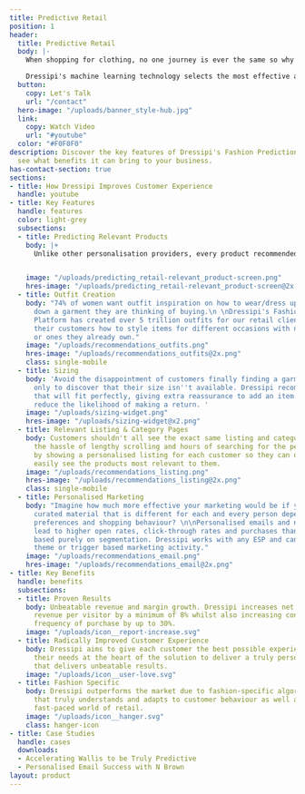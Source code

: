 ```yaml
---
title: Predictive Retail
position: 1
header:
  title: Predictive Retail
  body: |-
    When shopping for clothing, no one journey is ever the same so why do retailers continue to deliver a one size fits all experience?

    Dressipi's machine learning technology selects the most effective algorithms for every customer, considering their individual profile, preferences, behaviour and the context in which they are shopping. This gives retailers the power to move from being purely reactive to predicting the most relevant products for each and every customer.
  button:
    copy: Let's Talk
    url: "/contact"
  hero-image: "/uploads/banner_style-hub.jpg"
  link:
    copy: Watch Video
    url: "#youtube"
  color: "#F0F0F0"
description: Discover the key features of Dressipi's Fashion Prediction Platform and
  see what benefits it can bring to your business.
has-contact-section: true
sections:
- title: How Dressipi Improves Customer Experience
  handle: youtube
- title: Key Features
  handle: features
  color: light-grey
  subsections:
  - title: Predicting Relevant Products
    body: |+
      Unlike other personalisation providers, every product recommended is mapped to each customer as if curated by their own personal stylist. Dressipi does this by analysing a customer’s profile, behavioural activity, wardrobe context, trend sentiment and intent in real time.


    image: "/uploads/predicting_retail-relevant_product-screen.png"
    hres-image: "/uploads/predicting_retail-relevant_product-screen@2x.png"
  - title: Outfit Creation
    body: "74% of women want outfit inspiration on how to wear/dress up and dress
      down a garment they are thinking of buying.\n \nDressipi's Fashion Prediction
      Platform has created over 5 trillion outfits for our retail clients, showing
      their customers how to style items for different occasions with new products
      or ones they already own."
    image: "/uploads/recommendations_outfits.png"
    hres-image: "/uploads/recommendations_outfits@2x.png"
    class: single-mobile
  - title: Sizing
    body: 'Avoid the disappointment of customers finally finding a garment they love
      only to discover that their size isn''t available. Dressipi recommends products
      that will fit perfectly, giving extra reassurance to add an item to basket and
      reduce the likelihood of making a return. '
    image: "/uploads/sizing-widget.png"
    hres-image: "/uploads/sizing-widget@x2.png"
  - title: Relevant Listing & Category Pages
    body: Customers shouldn't all see the exact same listing and category pages. Eliminate
      the hassle of lengthy scrolling and hours of searching for the perfect item
      by showing a personalised listing for each customer so they can quickly and
      easily see the products most relevant to them.
    image: "/uploads/recommendations_listing.png"
    hres-image: "/uploads/recommendations_listing@2x.png"
    class: single-mobile
  - title: Personalised Marketing
    body: "Imagine how much more effective your marketing would be if you could send
      curated material that is different for each and every person depending on their
      preferences and shopping behaviour? \n\nPersonalised emails and notifications
      lead to higher open rates, click-through rates and purchases than campaigns
      based purely on segmentation. Dressipi works with any ESP and can help deliver
      theme or trigger based marketing activity."
    image: "/uploads/recommendations_email.png"
    hres-image: "/uploads/recommendations_email@2x.png"
- title: Key Benefits
  handle: benefits
  subsections:
  - title: Proven Results
    body: Unbeatable revenue and margin growth. Dressipi increases net incremental
      revenue per visitor by a minimum of 8% whilst also increasing conversion and
      frequency of purchase by up to 30%.
    image: "/uploads/icon__report-increase.svg"
  - title: Radically Improved Customer Experience
    body: Dressipi aims to give each customer the best possible experience by putting
      their needs at the heart of the solution to deliver a truly personalised experience
      that delivers unbeatable results.
    image: "/uploads/icon__user-love.svg"
  - title: Fashion Specific
    body: Dressipi outperforms the market due to fashion-specific algorithms and AI
      that truly understands and adapts to customer behaviour as well as the dynamic,
      fast-paced world of retail.
    image: "/uploads/icon__hanger.svg"
    class: hanger-icon
- title: Case Studies
  handle: cases
  downloads:
  - Accelerating Wallis to be Truly Predictive
  - Personalised Email Success with N Brown
layout: product
---
```

